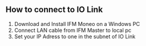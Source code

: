 ## How to connect to IO Link

1. Download and Install IFM Moneo on a Windows PC
2. Connect LAN cable from IFM Master to local pc
3. Set your IP Adress to one in the subnet of IO Link 